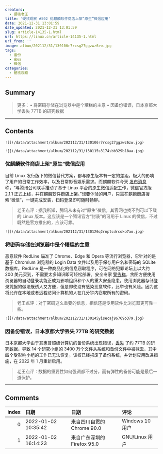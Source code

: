 ```yaml
---
creators:
  - 硬核老王
title: '硬核观察 #502 优麒麟软件商店上架“原生”微信应用'
date: 2021-12-31 13:01:59
date_updated: 2021-12-31 13:01:59
slug: article-14135-1.html
url: https://linux.cn/article-14135-1.html
url_from: ''
image: album/202112/31/130106r7rcsg27ggzwz6zw.jpg
tags:
  - 备份
  - 密码
  - 微信
categories:
  - 硬核观察
---
```


## Summary

> 更多：• 将密码存储在浏览器中是个糟糕的主意 • 因备份错误，日本京都大学丢失 77TB 的研究数据

***

<!-- more -->

## Contents

`![](/data/attachment/album/202112/31/130106r7rcsg27ggzwz6zw.jpg)`

`![](/data/attachment/album/202112/31/130115s3174sbb329b18aa.jpg)`

### 优麒麟软件商店上架“原生”微信应用

目前 Linux 发行版下的微信替代方案，都与原生版本有一定的差距，极大的影响了用户的日常工作效率，以及日常影音娱乐需求。而麒麟软件今天 [发布消息](https://www.ukylin.com/news/1728-cn.html) 称，“与腾讯公司联手推动了基于 Linux 平台的原生微信适配工作，微信官方版 2.1.1 正式上线，并在麒麟软件商店上架。”想要体验的用户，只需在麒麟商店搜索“微信”，一键完成安装，扫码登录即可随时畅聊。

> 
> 老王点评：据我所知，腾讯从未有过“原生”微信，其官网也找不到可以下载的 Linux 版本。这应该是一个腾讯官方“封装”的可用于 Linux 的微信，不过既然是官方推出的，应该可靠。
> 
> 
> 

`![](/data/attachment/album/202112/31/130126q2rnptcdrcoko7ao.jpg)`

### 将密码存储在浏览器中是个糟糕的主意

恶意软件 RedLine 瞄准了 Chrome、Edge 和 Opera 等流行浏览器，它针对的是基于 Chromium 浏览器的 Login Data 文件以及用于保存用户名和密码的 SQLite 数据库。RedLine 是一种商品化的信息窃取程序，可在网络犯罪论坛上以大约 200 美元买到，不需要太多知识即可轻松部署。安全专家 [警告称](https://asec.ahnlab.com/en/29885/)，贪图方便使用浏览器的自动登录功能正成为影响组织和个人的重大安全隐患。使用浏览器存储登录凭据的做法既诱人又方便，但是即使没有感染恶意软件，此举也有风险。因为这将允许在本地或者远程访问计算机的人在几分钟内窃取所有的密码。

> 
> 老王点评：对于密码这么重要的信息，相信还是专用软件比浏览器更可靠一些。
> 
> 
> 

`![](/data/attachment/album/202112/31/130145yisecaj96769o379.jpg)`

### 因备份错误，日本京都大学丢失 77TB 的研究数据

日本京都大学由于其惠普超级计算机的备份系统出现错误，[丢失](http://www.iimc.kyoto-u.ac.jp/ja/whatsnew/trouble/detail/211216056978.html) 了约 77TB 的研究数据，导致 14 个研究小组的 3400 万个文件从系统和备份文件中被抹去，其中四个受影响小组的工作已无法恢复。该校已经报废了备份系统，并计划应用改进措施，在 2022 年 1 月重新启用。

> 
> 老王点评：数据的重要性如何强调都不过分，而有弹性的备份可能是最后一道保护。
> 
> 
>

***

## Comments

|   index | 日期                | 日期                                       | 评论                                  |
|--------:|:--------------------|:-------------------------------------------|:--------------------------------------|
|       0 | 2022-01-02 10:35:42 | 来自四川自贡的 Chrome 90.0|Windows 10 用户 | 看大佬们分析，好像还是用的 Electron？ |
|       1 | 2022-01-02 16:14:23 | 来自广东深圳的 Firefox 95.0|GNU/Linux 用户 | 至少能保存聊天记录了。                |
